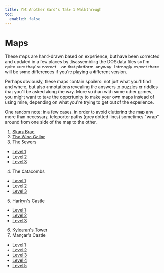 ```yaml
---
title: Yet Another Bard's Tale 1 Walkthrough
toc:
  enabled: false
---
```


# Maps

These maps are hand-drawn based on experience, but have been corrected and updated in a few places by disassembling the DOS data files so I'm quite sure they're correct... on that platform, anyway. I strongly expect there will be some differences if you're playing a different version.

Perhaps obviously, these maps contain spoilers: not just what you'll find and where, but also annotations revealing the answers to puzzles or riddles that you'll be asked along the way. More so than with some other games, you might want to take the opportunity to make your own maps instead of using mine, depending on what you're trying to get out of the experience.

One random note: in a few cases, in order to avoid cluttering the map any more than necessary, teleporter paths (grey dotted lines) sometimes "wrap" around from one side of the map to the other.

1. [Skara Brae](svg/skara-brae.svg)
2. [The Wine Cellar](svg/wine-cellar.svg)
3. The Sewers
  - [Level 1](svg/sewers-1.svg)
  - [Level 2](svg/sewers-2.svg)
  - [Level 3](svg/sewers-3.svg)
4. The Catacombs
  - [Level 1](svg/catacombs-1.svg)
  - [Level 2](svg/catacombs-2.svg)
  - [Level 3](svg/catacombs-3.svg)
5. Harkyn's Castle
  - [Level 1](svg/harkyn-1.svg)
  - [Level 2](svg/harkyn-2.svg)
  - [Level 3](svg/harkyn-3.svg)
6. [Kylearan's Tower](svg/kylearan.svg)
7. Mangar's Castle
  - [Level 1](svg/mangar-1.svg)
  - [Level 2](svg/mangar-2.svg)
  - [Level 3](svg/mangar-3.svg)
  - [Level 4](svg/mangar-4.svg)
  - [Level 5](svg/mangar-5.svg)

